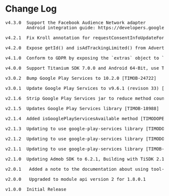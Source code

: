 # Change Log

<pre>
v4.3.0  Support the Facebook Audience Network adapter
        Android integration guide: https://developers.google.com/admob/android/mediation/facebook
        
v4.2.1  Fix Kroll annotation for requestConsentInfoUpdateForPublisherIdentifiers.

v4.2.0  Expose getId() and isAdTrackingLimited() from AdvertisingIdClient.Info.

v4.1.0  Conform to GDPR by exposing the `extras` object to `requestAd()` [MOD-2423]

v4.0.0  Support Titanium SDK 7.0.0 and Android 64-Bit, use Ti.PlayServices

v3.0.2  Bump Google Play Services to 10.2.0 [TIMOB-24722]

v3.0.1  Update Google Play Services to v9.6.1 (revison 33) [TIMOB-23860]

v2.1.6  Strip Google Play Services jar to reduce method count [TIMOB-18082]

v2.1.5  Updates Google Play Services library [TIMOB-18988]

v2.1.4  Added isGooglePlayServicesAvailable method [TIMODOPEN-461]

v2.1.3  Updating to use google-play-services library [TIMODOPEN-454]

v2.1.2  Updating to use google-play-services library [TIMODOPEN-445]

v2.1.1  Updating to use google-play-services library [TIMOB-16940]

v2.1.0  Updating Admob SDK to 6.2.1, Building with TiSDK 2.1.3.GA, update documentation [TIMODOPEN-212]

v2.0.1	 Added a note to the documentation about using tool-api-level 14 in the tiapp.xml [MOD-639]

v2.0.0	 Upgraded to module api version 2 for 1.8.0.1

v1.0.0  Initial Release
